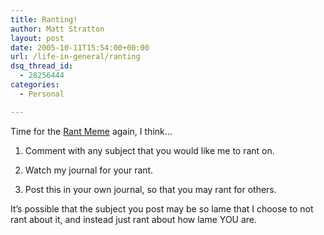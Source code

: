 ```yaml
---
title: Ranting!
author: Matt Stratton
layout: post
date: 2005-10-11T15:54:00+00:00
url: /life-in-general/ranting
dsq_thread_id:
  - 28256444
categories:
  - Personal

---
```

Time for the [Rant Meme][1] again, I think&#8230;

1. Comment with any subject that you would like me to rant on.

2. Watch my journal for your rant.

3. Post this in your own journal, so that you may rant for others.

It&#8217;s possible that the subject you post may be so lame that I choose to not rant about it, and instead just rant about how lame YOU are.

 [1]: https://www.livejournal.com/users/mugsy1274/tag/rants